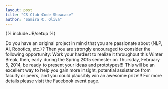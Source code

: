 ```yaml
---
layout: post
title: "CS Club Code Showcase"
author: "Samira C. Oliva"
---
```


{% include JB/setup %}

Do you have an original project in mind that you are passionate about (NLP, AI, Robotics, etc.)? Then you are strongly encouraged to consider the following opportunity: Work your hardest to realize it throughout this Winter Break, then, early during the Spring 2015 semester on Thursday, February 5, 2014, be ready to present your ideas and prototypes!!! This will be an excellent way to help you gain more insight, potential assistance from faculty or peers, and you could plausibly win an awesome prize!!! For more details please visit the Facebook [event](https://www.facebook.com/events/830910516955329/) page.
